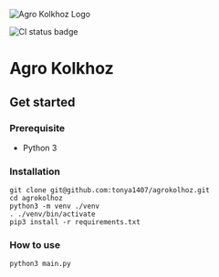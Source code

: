 ![Agro Kolkhoz Logo](https://user-images.githubusercontent.com/1710989/164511284-c6ff1867-67f6-4540-86dd-7180cfda40b8.png?raw=true "Agro Kolkhoz Logo")

![CI status badge](https://github.com/tonya1407/agrokolhoz/actions/workflows/ci.yaml/badge.svg "CI status badge")

# Agro Kolkhoz

## Get started

### Prerequisite
 - Python 3

### Installation

```commandline
git clone git@github.com:tonya1407/agrokolhoz.git
cd agrokolhoz
python3 -m venv ./venv
. ./venv/bin/activate
pip3 install -r requirements.txt
```

### How to use

```commandline
python3 main.py
```
